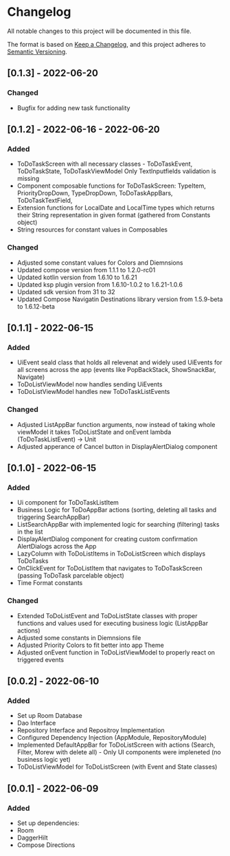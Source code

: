 # Changelog

All notable changes to this project will be documented in this file.

The format is based on [Keep a Changelog](https://keepachangelog.com/en/1.0.0/),
and this project adheres to [Semantic Versioning](https://semver.org/spec/v2.0.0.html).


## [0.1.3] - 2022-06-20
### Changed
* Bugfix for adding new task functionality

## [0.1.2] - 2022-06-16 - 2022-06-20
### Added
* ToDoTaskScreen with all necessary classes - ToDoTaskEvent, ToDoTaskState, ToDoTaskViewModel
  Only TextInputfields validation is missing
* Component composable functions for ToDoTaskScreen: TypeItem, PriorityDropDown, TypeDropDown, ToDoTaskAppBars, ToDoTaskTextField, 
* Extension functions for LocalDate and LocalTime types which returns their String representation in given format (gathered from Constants object)
* String resources for constant values in Composables


### Changed
* Adjusted some constant values for Colors and Diemnsions
* Updated compose version from 1.1.1 to 1.2.0-rc01
* Updated kotlin version from 1.6.10 to 1.6.21
* Updated ksp plugin version from 1.6.10-1.0.2 to 1.6.21-1.0.6
* Updated sdk version from 31 to 32
* Updated Compose Navigatin Destinations library version from 1.5.9-beta to 1.6.12-beta

## [0.1.1] - 2022-06-15
### Added
* UiEvent seald class that holds all relevenat and widely used UiEvents for all screens across the app (events like PopBackStack, ShowSnackBar, Navigate)
* ToDoListViewModel now handles sending UiEvents
* ToDoListViewModel handles new ToDoTaskListEvents


### Changed
* Adjusted ListAppBar function arguments, now instead of taking whole viewModel it takes ToDoListState and onEvent lambda (ToDoTaskListEvent) -> Unit
* Adjusted apperance of Cancel button in DisplayAlertDialog component

## [0.1.0] - 2022-06-15
### Added
* Ui component for ToDoTaskListItem
* Business Logic for ToDoAppBar actions (sorting, deleting all tasks and triggering SearchAppBar)
* ListSearchAppBar with implemented logic for searching (filtering) tasks in the list
* DisplayAlertDialog component for creating custom confirmation AlertDialogs across the App
* LazyColumn with ToDoListItems in ToDoListScreen which displays ToDoTasks
* OnClickEvent for ToDoListItem that navigates to ToDoTaskScreen (passing ToDoTask parcelable object)
* Time Format constants


### Changed
* Extended ToDoListEvent and ToDoListState classes with proper functions and values used for executing business logic (ListAppBar actions)
* Adjusted some constants in Diemnsions file
* Adjusted Priority Colors to fit better into app Theme
* Adjusted onEvent function in ToDoListViewModel to properly react on triggered events


## [0.0.2] - 2022-06-10
### Added
* Set up Room Database
* Dao Interface
* Repository Interface and Repositroy Implementation
* Configured Dependency Injection (AppModule, RepositoryModule)
* Implemented DefaultAppBar for ToDoListScreen with actions (Search, Filter, Morew with delete all) - Only UI components were impleneted (no business logic yet)
* ToDoListViewModel for ToDoListScreen (with Event and State classes)


## [0.0.1] - 2022-06-09
### Added 
* Set up dependencies:
* Room 
* DaggerHilt
* Compose Directions
